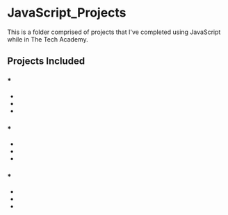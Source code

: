 # JavaScript_Projects
This is a folder comprised of projects that I've completed using JavaScript while in The Tech Academy.

## Projects Included

### *
   -
   -
   -

### *
   -
   -
   -

### *
   -
   -
   -
